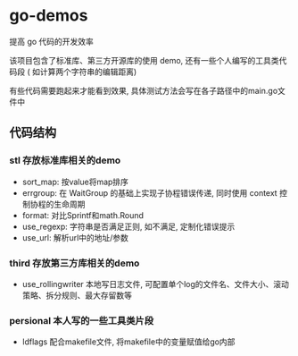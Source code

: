 # go-demos

提高 go 代码的开发效率

该项目包含了标准库、第三方开源库的使用 demo, 还有一些个人编写的工具类代码段 ( 如计算两个字符串的编辑距离)

有些代码需要跑起来才能看到效果, 具体测试方法会写在各子路径中的main.go文件中

## 代码结构

### stl 存放标准库相关的demo
* sort_map:  按value将map排序
* errgroup:  在 WaitGroup 的基础上实现子协程错误传递, 同时使用 context 控制协程的生命周期
* format: 对比Sprintf和math.Round
* use_regexp: 字符串是否满足正则, 如不满足, 定制化错误提示
* use_url: 解析url中的地址/参数

### third 存放第三方库相关的demo
* use_rollingwriter 本地写日志文件, 可配置单个log的文件名、文件大小、滚动策略、拆分规则、最大存留数等

### persional 本人写的一些工具类片段
* ldflags 配合makefile文件, 将makefile中的变量赋值给go内部
